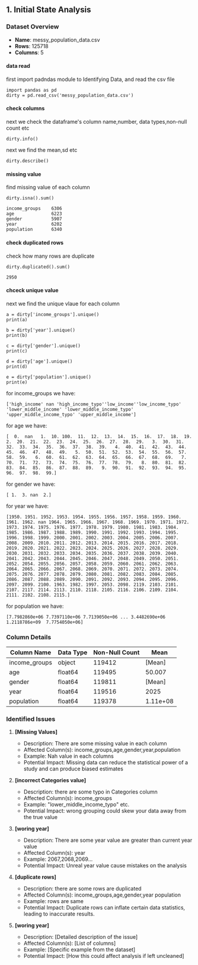## 1. Initial State Analysis

### Dataset Overview
- **Name**: messy_population_data.csv
- **Rows**: 125718
- **Columns**: 5

#### data read
first import padndas module to Identifying Data, and read the csv file
```
import pandas as pd
dirty = pd.read_csv('messy_population_data.csv')
```
#### check columns
next we check the dataframe's column name,number, data types,non-null count etc
```
dirty.info()
```
next we find the mean,sd etc
```
dirty.describe()
```
#### missing value
find missing value of each column
```
dirty.isna().sum()
```
```
income_groups    6306
age              6223
gender           5907
year             6202
population       6340
```
#### check duplicated rows
check how many rows are duplicate
```
dirty.duplicated().sum()
```
```
2950
```
#### chceck unique value

next we find the unique vlaue for each column
```
a = dirty['income_groups'].unique()
print(a)

b = dirty['year'].unique()
print(b)

c = dirty['gender'].unique()
print(c)

d = dirty['age'].unique()
print(d)

e = dirty['population'].unique()
print(e)
```
for income_groups we have:
```
['high_income' nan 'high_income_typo''low_income''low_income_typo' 'lower_middle_income' 'lower_middle_income_typo' 'upper_middle_income_typo' 'upper_middle_income']
```
for age we have:
```
[  0.  nan   1.  10. 100.  11.  12.  13.  14.  15.  16.  17.  18.  19. 2.  20.  21.  22.  23.  24.  25.  26.  27.  28.  29.   3.  30.  31. 32.  33.  34.  35.  36.  37.  38.  39.   4.  40.  41.  42.  43.  44. 45.  46.  47.  48.  49.   5.  50.  51.  52.  53.  54.  55.  56.  57. 58.  59.   6.  60.  61.  62.  63.  64.  65.  66.  67.  68.  69.   7. 70.  71.  72.  73.  74.  75.  76.  77.  78.  79.   8.  80.  81.  82. 83.  84.  85.  86.  87.  88.  89.   9.  90.  91.  92.  93.  94.  95. 96.  97.  98.  99.]
```

for gender we have:
```
[ 1.  3. nan  2.]
```
for year we have:
```
[1950. 1951. 1952. 1953. 1954. 1955. 1956. 1957. 1958. 1959. 1960. 1961. 1962. nan 1964. 1965. 1966. 1967. 1968. 1969. 1970. 1971. 1972. 1973. 1974. 1975. 1976. 1977. 1978. 1979. 1980. 1981. 1983. 1984. 1985. 1986. 1987. 1988. 1989. 1990. 1991. 1992. 1993. 1994. 1995. 1996. 1998. 1999. 2000. 2001. 2002. 2003. 2004. 2005. 2006. 2007. 2008. 2009. 2010. 2011. 2012. 2013. 2014. 2015. 2016. 2017. 2018. 2019. 2020. 2021. 2022. 2023. 2024. 2025. 2026. 2027. 2028. 2029. 2030. 2031. 2032. 2033. 2034. 2035. 2036. 2037. 2038. 2039. 2040. 2041. 2042. 2043. 2044. 2045. 2046. 2047. 2048. 2049. 2050. 2051. 2052. 2054. 2055. 2056. 2057. 2058. 2059. 2060. 2061. 2062. 2063. 2064. 2065. 2066. 2067. 2068. 2069. 2070. 2071. 2072. 2073. 2074. 2075. 2076. 2077. 2078. 2079. 2080. 2081. 2082. 2083. 2084. 2085. 2086. 2087. 2088. 2089. 2090. 2091. 2092. 2093. 2094. 2095. 2096. 2097. 2099. 2100. 1963. 1982. 1997. 2053. 2098. 2119. 2103. 2101. 2107. 2117. 2114. 2113. 2110. 2118. 2105. 2116. 2106. 2109. 2104. 2111. 2102. 2108. 2115.]
```
for population we have:
```
[7.7982860e+06 7.7397110e+06 7.7139050e+06 ... 3.4482690e+06 1.2118786e+09  7.7754050e+06]
```

### Column Details
| Column Name    | Data Type | Non-Null Count |  Mean  |
|----------------|-----------|----------------|--------|
| income_groups  | object    | 119412         | [Mean] |
| age            | float64   | 119495         | 50.007 |
| gender         | float64   | 119811         | [Mean] |
| year           | float64   | 119516         | 2025   |
| population     | float64   | 119378         |1.11e+08|

### Identified Issues

1. **[Missing Values]**
   - Description: There are some missing value in each column
   - Affected Column(s): income_groups,age,gender,year,population
   - Example: Nah value in each columns
   - Potential Impact: Missing data can reduce the statistical power of a study and can produce biased estimates

2. **[incorrect Categories value]**
   - Description: there are some typo in Categories column
   - Affected Column(s): income_groups
   - Example: "lower_middle_income_typo" etc.
   - Potential Impact: wrong grouping could skew your data away from the true value

3. **[woring year]**
   - Description: There are some year value are greater than current year value
   - Affected Column(s): year
   - Example: 2067,2068,2069...
   - Potential Impact: Unreal year value cause mistakes on the analysis

4. **[duplicate rows]**
   - Description: there are some rows are duplicated
   - Affected Column(s): income_groups,age,gender,year population
   - Example: rows are same
   - Potential Impact: Duplicate rows can inflate certain data statistics, leading to inaccurate results. 

3. **[woring year]**
   - Description: [Detailed description of the issue]
   - Affected Column(s): [List of columns]
   - Example: [Specific example from the dataset]
   - Potential Impact: [How this could affect analysis if left uncleaned]